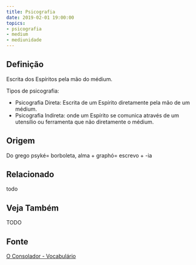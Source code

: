 ```yaml
---
title: Psicografia
date: 2019-02-01 19:00:00
topics:
- psicografia
- medium
- mediunidade
---
```


## Definição
Escrita dos Espíritos pela mão do médium.

Tipos de psicografia:
* Psicografia Direta: Escrita de um Espírito diretamente pela mão de um médium. 
* Psicografia Indireta: onde um Espírito se comunica através de um utensílio ou ferramenta
que não diretamente o médium.

## Origem
Do grego psyké= borboleta, alma + graphó= escrevo + -ia

## Relacionado
todo

## Veja Também
TODO

## Fonte
[O Consolador - Vocabulário](http://www.oconsolador.com.br/linkfixo/vocabulario/principal.html)
